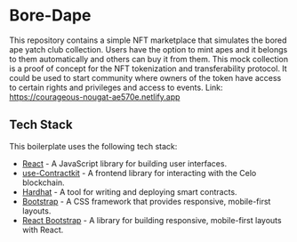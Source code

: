 # Bore-Dape 
This repository contains a simple NFT marketplace that simulates the bored ape yatch club collection. Users have the option to mint apes and it belongs to them automatically and others can buy it from them. This mock collection is a proof of concept for the NFT tokenization and transferability protocol. It could be used to start community where owners of the token have access to certain rights and privileges and access to events.
Link: https://courageous-nougat-ae570e.netlify.app

## Tech Stack
This boilerplate uses the following tech stack:
- [React](https://reactjs.org/) - A JavaScript library for building user interfaces.
- [use-Contractkit](contractkit
) - A frontend library for interacting with the Celo blockchain.
- [Hardhat](https://hardhat.org/) - A tool for writing and deploying smart contracts.
- [Bootstrap](https://getbootstrap.com/) - A CSS framework that provides responsive, mobile-first layouts.
- [React Bootstrap](https://react-bootstrap.github.io/) - A library for building responsive, mobile-first layouts with React.

